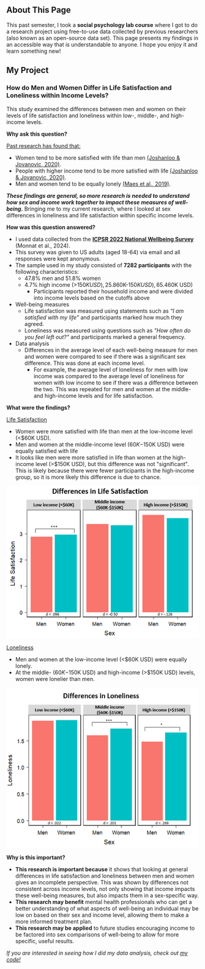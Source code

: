 ## About This Page
This past semester, I took a **social psychology lab course** where I got to do a research project using free-to-use data collected by previous researchers (also known as an open-source data set). This page presents my findings in an accessible way that is understandable to anyone. I hope you enjoy it and learn something new!

## My Project
### How do Men and Women Differ in Life Satisfaction and Loneliness within Income Levels?
This study examined the differences between men and women on their levels of life satisfaction and loneliness within low-, middle-, and high-income levels.

**Why ask this question?**

<ins>Past research has found that:</ins>  
  - Women tend to be more satisfied with life than men [(Joshanloo & Jovanovic, 2020)](https://doi.org/10.1007/s00737-019-00998-w).
  - People with higher income tend to be more satisfied with life [(Joshanloo & Jovanovic, 2020)](https://doi.org/10.1007/s00737-019-00998-w).
  - Men and women tend to be equally lonely [(Maes et al., 2019)](https://doi.org/10.1002/per.2220).

***These findings are general, so more research is needed to understand how sex and income work together to impact these measures of well-being.*** Bringing me to my current research, where I looked at sex differences in loneliness and life satisfaction within specific income levels. 

**How was this question answered?**
  - I used data collected from the **[ICPSR 2022 National Wellbeing Survey](https://www.icpsr.umich.edu/web/ICPSR/studies/38964)** (Monnat et al., 2024).
  - This survey was given to US adults (aged 18-64) via email and all responses were kept anonymous. 
  - The sample used in my study consisted of **7282 participants** with the following characteristics:
    - 47.8% men and 51.8% women
    - 4.7% high income (>$150K USD), 25.8% middle income ($60K-$150K USD), 65.4% low income (<$60K USD)
      - Participants reported their household income and were divided into income levels based on the cutoffs above
  - Well-being measures
    - Life satisfaction was measured using statements such as *“I am satisfied with my life”* and participants marked how much they agreed.
    - Loneliness was measured using questions such as *"How often do you feel left out?"* and participants marked a general frequency.
  - Data analysis
    - Differences in the average level of each well-being measure for men and women were compared to see if there was a significant sex difference. This was done at each income level.
      - For example, the average level of loneliness for men with low income was compared to the average level of loneliness for women with low income to see if there was a difference between the two. This was repeated for men and women at the middle- and high-income levels and for life satisfaction.
    
**What were the findings?**

<ins>Life Satisfaction</ins>
  - Women were more satisfied with life than men at the low-income level (<$60K USD).
  - Men and women at the middle-income level ($60K-$150K USD) were equally satisfied with life
  - It looks like men were more satisfied in life than women at the high-income level (>$150K USD), but this difference was not "significant". This is likely because there were fewer participants in the high-income group, so it is more likely this difference is due to chance.

![Sex differences in life satisfaction graph](/assets/img/satisfaction.jpg)

<ins>Loneliness</ins>
  - Men and women at the low-income level (<$60K USD) were equally lonely.
  - At the middle- ($60K-$150K USD) and high-income (>$150K USD) levels, women were lonelier than men.

![Sex differences in loneliness  graph](/assets/img/lonely.jpg)

**Why is this important?**
  - **This research is important because** it shows that looking at general differences in life satisfaction and loneliness between men and women gives an incomplete perspective. This was shown by differences not consistent across income levels, not only showing that income impacts these well-being measures, but also impacts them in a sex-specific way.
  - **This research may benefit** mental health professionals who can get a better understanding of what aspects of well-being an individual may be low on based on their sex and income level, allowing them to make a more informed treatment plan.
  - **This research may be applied** to future studies encouraging income to be factored into sex comparisons of well-being to allow for more specific, useful results. 






*If you are interested in seeing how I did my data analysis, check out [my code!](https://github.com/sidneyspil/myproject/blob/a86bca1698269fe0ad22a81311facfc4f70c1949/Dataset-analysis.md)*


